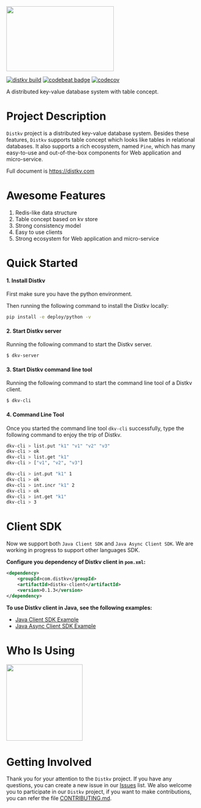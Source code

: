 <div align=left>
    <img src="https://distkv.com/images/distkv-logo.png" width="282" height="170"> 
</div>

[![distkv build](https://github.com/distkv-project/distkv/workflows/distkv_build/badge.svg)](https://github.com/distkv-project/distkv/actions)
[![codebeat badge](https://codebeat.co/badges/4d3ca0ed-06a6-4f43-b866-2b663e65e0f4)](https://codebeat.co/projects/github-com-distkv-project-distkv-master) 
[![codecov](https://codecov.io/gh/distkv-project/distkv/branch/master/graph/badge.svg)](https://codecov.io/gh/distkv-project/distkv)

A distributed key-value database system with table concept.

# Project Description
`Distkv` project is a distributed key-value database system. Besides these features, `Distkv` supports table concept which looks like tables in relational databases. It also supports a rich ecosystem, named `Pine`, which has many easy-to-use and out-of-the-box components for Web application and micro-service.

Full document is https://distkv.com

# Awesome Features
1. Redis-like data structure
2. Table concept based on kv store
3. Strong consistency model
4. Easy to use clients
5. Strong ecosystem for Web application and micro-service

# Quick Started
#### 1. Install Distkv
First make sure you have the python environment.

Then running the following command to install the Distkv locally:
```bash
pip install -e deploy/python -v
```

#### 2. Start Distkv server
Running the following command to start the Distkv server.
```bash
$ dkv-server
```

#### 3. Start Distkv command line tool
Running the following command to start the command line tool of a Distkv client.
```bash
$ dkv-cli
```

#### 4. Command Line Tool
Once you started the command line tool `dkv-cli` successfully, type the following command to enjoy the trip of Distkv.
```bash
dkv-cli > list.put "k1" "v1" "v2" "v3"
dkv-cli > ok
dkv-cli > list.get "k1"
dkv-cli > ["v1", "v2", "v3"]

dkv-cli > int.put "k1" 1
dkv-cli > ok
dkv-cli > int.incr "k1" 2
dkv-cli > ok
dkv-cli > int.get "k1"
dkv-cli > 3
```

# Client SDK
Now we support both `Java Client SDK` and `Java Async Client SDK`. We are working in progress to support other languages SDK. 

**Configure you dependency of Distkv client in `pom.xml`:**
```xml
<dependency>
    <groupId>com.distkv</groupId>
    <artifactId>distkv-client</artifactId>
    <version>0.1.3</version>
</dependency>
```

**To use Distkv client in Java, see the following examples:**
- [Java Client SDK Example](https://github.com/distkv-project/distkv/blob/master/client/src/main/java/com/distkv/client/example/DistkvUsageExample.java)
- [Java Async Client SDK Example](https://github.com/distkv-project/distkv/blob/master/client/src/main/java/com/distkv/asyncclient/example/DistkvAsyncUsageExample.java)

# Who Is Using
<div align=left>
    <img src="https://distkv.com/images/who_is_using_logos/yige_logo.png" width="200" height="200"> 
</div>

# Getting Involved
Thank you for your attention to the `Distkv` project. If you have any questions, you can create a new issue in our [Issues](https://github.com/distkv-project/distkv/issues) list.
We also welcome you to participate in our `Distkv` project, if you want to make contributions, you can refer the file [CONTRIBUTING.md](https://github.com/distkv-project/distkv/blob/master/CONTRIBUTING.md).
